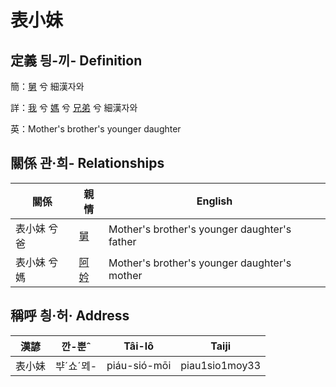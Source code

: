 # 表小妹
## 定義 딍-끼- Definition
簡：[舅](member16.md) 兮 細漢자와

詳：[我](member1.md) 兮 [媽](member3.md) 兮 [兄弟](member16.md) 兮 細漢자와

英：Mother's brother's younger daughter

## 關係 관·희- Relationships

關係 | 親情 | English
--- | --- | --- 
表小妹 兮 爸 | [舅](member16.md) | Mother's brother's younger daughter's father
表小妹 兮 媽 | [阿妗](member51.md) | Mother's brother's younger daughter's mother


## 稱呼 칑·허· Address

漢諺 | 깐-뿐ˆ | Tâi-lô | Taiji
--- | --- | --- | --- 
表小妹 | ᄇᆤˊ쇼ˊᄆᆀ- | piáu-sió-mōi | piau1sio1moy33 
